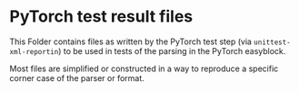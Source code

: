 # PyTorch test result files

This Folder contains files as written by the PyTorch test step (via `unittest-xml-reportin`) to be used in tests of the parsing in the PyTorch easyblock.

Most files are simplified or constructed in a way to reproduce a specific corner case of the parser or format.
